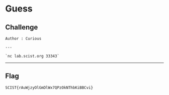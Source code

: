 # Guess

## Challenge
```
Author : Curious

---

`nc lab.scist.org 33343`
```

---
## Flag
```
SCIST{rAuWjzyOlGmDlWx7QPzOkNThbKiBBCvi}
```